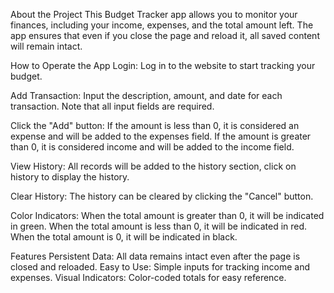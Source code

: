 About the Project
This Budget Tracker app allows you to monitor your finances, including your income, expenses, and the total amount left. The app ensures that even if you close the page and reload it, all saved content will remain intact.

How to Operate the App
Login:
Log in to the website to start tracking your budget.

Add Transaction:
Input the description, amount, and date for each transaction. Note that all input fields are required.

Click the "Add" button:
If the amount is less than 0, it is considered an expense and will be added to the expenses field.
If the amount is greater than 0, it is considered income and will be added to the income field.

View History:
All records will be added to the history section, click on history to display the history.

Clear History:
The history can be cleared by clicking the "Cancel" button.

Color Indicators:
When the total amount is greater than 0, it will be indicated in green.
When the total amount is less than 0, it will be indicated in red.
When the total amount is 0, it will be indicated in black.

Features
Persistent Data: All data remains intact even after the page is closed and reloaded.
Easy to Use: Simple inputs for tracking income and expenses.
Visual Indicators: Color-coded totals for easy reference.
